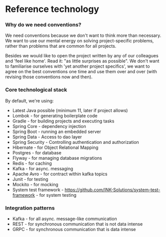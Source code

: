 # Reference technology

### Why do we need conventions?

We need conventions because we don't want to think more than necessary.
We want to use our mental energy on solving project-specific problems, rather than problems that are common for all projects.

Besides we would like to open the project written by any of our colleagues and 'feel like home'. Read it: "as little surprises as possible". We don't want to familiarise ourselves with 'yet another project specifics', we want to agree on the best conventions one time and use them over and over (with revising those conventions now and then).   


### Core technological stack 

By default, we're using: 

* Latest Java possible (minimum 11, later if project allows)
* Lombok - for generating boilerplate code
* Gradle - for building projects and executing tasks
* Spring Core - dependency injection 
* Spring Boot - running an embedded server
* Spring Data - Access to dao layer
* Spring Security - Controlling authentication and authorization
* Hibernate - for Object Relational Mapping
* Postgres - for database 
* Flyway - for managing database migrations
* Redis - for caching
* Kafka - for async. messaging
* Apache Avro - for contract within kafka topics
* Junit - for testing
* Mockito - for mocking
* System test framework - https://github.com/INK-Solutions/system-test-framework - for system testing 

### Integration patterns

* Kafka - for all async. message-like communication 
* REST - for synchronous communication that is not data intense 
* GRPC - for synchronous communication that is data intense